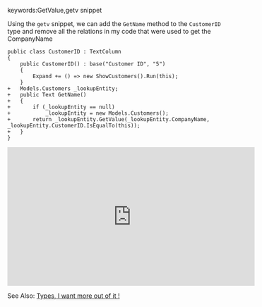 ﻿keywords:GetValue,getv snippet

Using the `getv` snippet, we can add the `GetName` method to the `CustomerID` type and remove all the relations in my code that were used to get the CompanyName

```csdiff
public class CustomerID : TextColumn 
{
    public CustomerID() : base("Customer ID", "5")
    {
        Expand += () => new ShowCustomers().Run(this);
    }
+   Models.Customers _lookupEntity;
+   public Text GetName()
+   {
+       if (_lookupEntity == null)
+           _lookupEntity = new Models.Customers();
+       return _lookupEntity.GetValue(_lookupEntity.CompanyName, _lookupEntity.CustomerID.IsEqualTo(this));
+   }
}
```


<iframe width="560" height="315" src="https://www.youtube.com/embed/s6OW_dxqt0w?list=PL1DEQjXG2xnLzvOZZ55WcSSLF8EdrBayZ" frameborder="0" allowfullscreen></iframe>

See Also:
[Types, I want more out of it !](types-i-want-more-out-of-it.html)